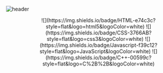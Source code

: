 ![header](https://capsule-render.vercel.app/api?type=waving&color=27ae60&height=300&text=DoHyeongKim&animation=fadeIn&fontColor=636e72)

<p align="center">
![](https://img.shields.io/badge/HTML-e74c3c?style=flat&logo=html5&logoColor=white) ![](https://img.shields.io/badge/CSS-3766AB?style=flat&logo=css3&logoColor=white) ![](https://img.shields.io/badge/Javascript-f39c12?style=flat&logo=JavaScript&logoColor=white) ![](https://img.shields.io/badge/C++-00599c?style=flat&logo=C%2B%2B&logoColor=white)
</p>

